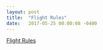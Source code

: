 ```yaml
---
layout: post
title:  "Flight Rules"
date:   2017-05-25 00:00:08 -0400
---
```


[Flight Rules](https://github.com/k88hudson/git-flight-rules)
